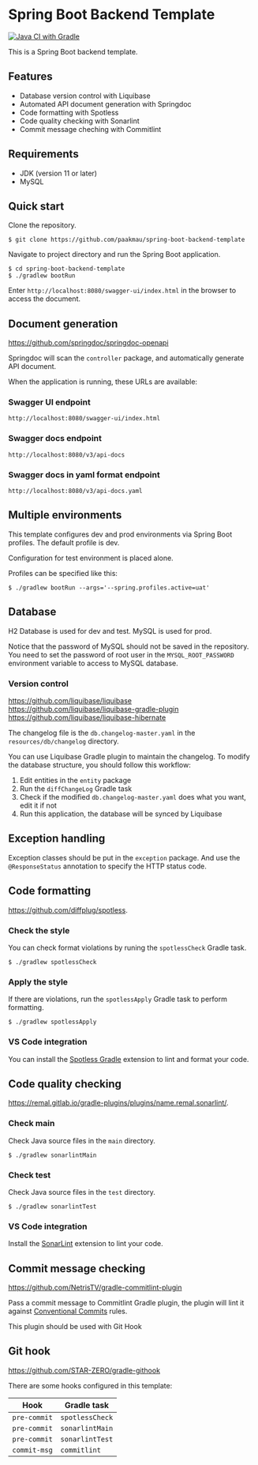 # Spring Boot Backend Template

[![Java CI with Gradle](https://github.com/paakmau/spring-boot-backend-template/actions/workflows/gradle.yaml/badge.svg)](https://github.com/paakmau/spring-boot-backend-template/actions/workflows/gradle.yaml)

This is a Spring Boot backend template.

## Features

- Database version control with Liquibase
- Automated API document generation with Springdoc
- Code formatting with Spotless
- Code quality checking with Sonarlint
- Commit message cheching with Commitlint

## Requirements

- JDK (version 11 or later)
- MySQL

## Quick start

Clone the repository.

```shell
$ git clone https://github.com/paakmau/spring-boot-backend-template
```

Navigate to project directory and run the Spring Boot application.

```shell
$ cd spring-boot-backend-template
$ ./gradlew bootRun
```

Enter `http://localhost:8080/swagger-ui/index.html` in the browser to access the document.

## Document generation

<https://github.com/springdoc/springdoc-openapi>

Springdoc will scan the `controller` package, and automatically generate API document.

When the application is running, these URLs are available:

### Swagger UI endpoint

`http://localhost:8080/swagger-ui/index.html`

### Swagger docs endpoint

`http://localhost:8080/v3/api-docs`

### Swagger docs in yaml format endpoint

`http://localhost:8080/v3/api-docs.yaml`

## Multiple environments

This template configures dev and prod environments via Spring Boot profiles. The default profile is dev.

Configuration for test environment is placed alone.

Profiles can be specified like this:

```shell
$ ./gradlew bootRun --args='--spring.profiles.active=uat'
```

## Database

H2 Database is used for dev and test. MySQL is used for prod.

Notice that the password of MySQL should not be saved in the repository. You need to set the password of root user in the `MYSQL_ROOT_PASSWORD` environment variable to access to MySQL database.

### Version control

<https://github.com/liquibase/liquibase>  
<https://github.com/liquibase/liquibase-gradle-plugin>  
<https://github.com/liquibase/liquibase-hibernate>

The changelog file is the `db.changelog-master.yaml` in the `resources/db/changelog` directory.

You can use Liquibase Gradle plugin to maintain the changelog. To modify the database structure, you should follow this workflow:

1. Edit entities in the `entity` package
2. Run the `diffChangeLog` Gradle task
3. Check if the modified `db.changelog-master.yaml` does what you want, edit it if not
4. Run this application, the database will be synced by Liquibase

## Exception handling

Exception classes should be put in the `exception` package. And use the `@ResponseStatus` annotation to specify the HTTP status code.

## Code formatting

<https://github.com/diffplug/spotless>.

### Check the style

You can check format violations by runing the `spotlessCheck` Gradle task.

```shell
$ ./gradlew spotlessCheck
```

### Apply the style

If there are violations, run the `spotlessApply` Gradle task to perform formatting.

```shell
$ ./gradlew spotlessApply
```

### VS Code integration

You can install the [Spotless Gradle](https://marketplace.visualstudio.com/items?itemName=richardwillis.vscode-spotless-gradle) extension to lint and format your code.

## Code quality checking

<https://remal.gitlab.io/gradle-plugins/plugins/name.remal.sonarlint/>.

### Check main

Check Java source files in the `main` directory.

```shell
$ ./gradlew sonarlintMain
```

### Check test

Check Java source files in the `test` directory.

```shell
$ ./gradlew sonarlintTest
```

### VS Code integration

Install the [SonarLint](https://marketplace.visualstudio.com/items?itemName=SonarSource.sonarlint-vscode) extension to lint your code.

## Commit message checking

<https://github.com/NetrisTV/gradle-commitlint-plugin>

Pass a commit message to Commitlint Gradle plugin, the plugin will lint it against [Conventional Commits](https://www.conventionalcommits.org/) rules.

This plugin should be used with Git Hook

## Git hook

<https://github.com/STAR-ZERO/gradle-githook>

There are some hooks configured in this template:

| Hook         | Gradle task     |
| ------------ | --------------- |
| `pre-commit` | `spotlessCheck` |
| `pre-commit` | `sonarlintMain` |
| `pre-commit` | `sonarlintTest` |
| `commit-msg` | `commitlint`    |
